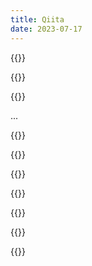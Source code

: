 ```yaml
---
title: Qiita
date: 2023-07-17
---
```


{{<qiita link="https://qiita.com/dai08srhg/items/5d4ac3070bae836aef10">}}

{{<qiita link="https://qiita.com/dai08srhg/items/eb29442f80bf85bcbfdb">}}

{{<qiita link="https://qiita.com/dai08srhg/items/e656c0c0f0d28fe7632f">}}

...
<!--more-->

{{<qiita link="https://qiita.com/dai08srhg/items/1b69d9db1a7094718e00">}}

{{<qiita link="https://qiita.com/dai08srhg/items/6b97f15e8eff699f20db">}}

{{<qiita link="https://qiita.com/dai08srhg/items/429104a6383a53655552">}}

{{<qiita link="https://qiita.com/dai08srhg/items/b57a0f8e112467e662be">}}

{{<qiita link="https://qiita.com/dai08srhg/items/dd4db729f965b2c6963d">}}

{{<qiita link="https://qiita.com/dai08srhg/items/61f23cf0ad19abc314b8">}}

{{<qiita link="https://qiita.com/dai08srhg/items/eb08fc98e7149748a9d5">}}
